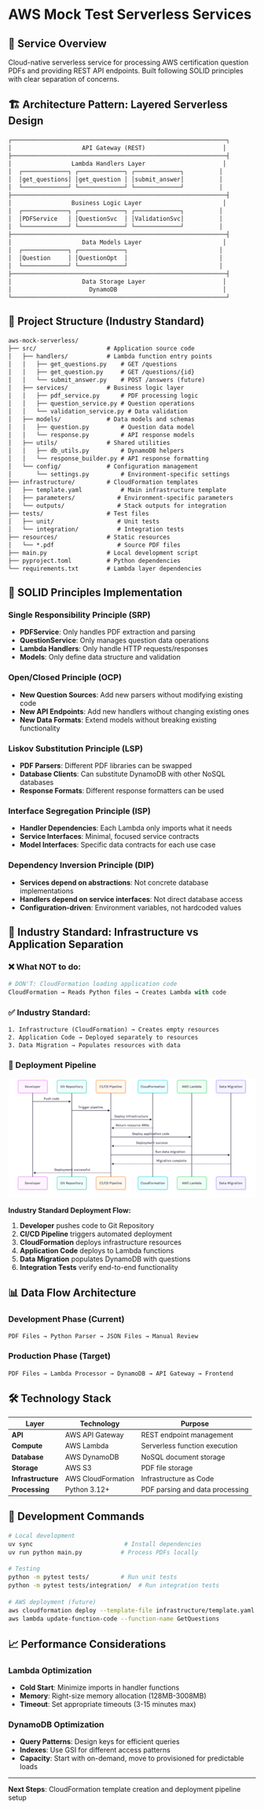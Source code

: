 # AWS Mock Test Serverless Services

## 🎯 Service Overview
Cloud-native serverless service for processing AWS certification question PDFs and providing REST API endpoints. Built following SOLID principles with clear separation of concerns.

## 🏗️ Architecture Pattern: Layered Serverless Design

```
┌─────────────────────────────────────────────────────────────┐
│                    API Gateway (REST)                      │
├─────────────────────────────────────────────────────────────┤
│                 Lambda Handlers Layer                      │
│  ┌─────────────┐ ┌─────────────┐ ┌─────────────┐          │
│  │get_questions│ │get_question │ │submit_answer│          │
│  └─────────────┘ └─────────────┘ └─────────────┘          │
├─────────────────────────────────────────────────────────────┤
│                 Business Logic Layer                       │
│  ┌─────────────┐ ┌─────────────┐ ┌─────────────┐          │
│  │PDFService   │ │QuestionSvc  │ │ValidationSvc│          │
│  └─────────────┘ └─────────────┘ └─────────────┘          │
├─────────────────────────────────────────────────────────────┤
│                    Data Models Layer                       │
│  ┌─────────────┐ ┌─────────────┐                          │
│  │Question     │ │QuestionOpt  │                          │
│  └─────────────┘ └─────────────┘                          │
├─────────────────────────────────────────────────────────────┤
│                    Data Storage Layer                      │
│                      DynamoDB                              │
└─────────────────────────────────────────────────────────────┘
```

## 📁 Project Structure (Industry Standard)

```
aws-mock-serverless/
├── src/                    # Application source code
│   ├── handlers/           # Lambda function entry points
│   │   ├── get_questions.py    # GET /questions
│   │   ├── get_question.py     # GET /questions/{id}
│   │   └── submit_answer.py    # POST /answers (future)
│   ├── services/           # Business logic layer
│   │   ├── pdf_service.py      # PDF processing logic
│   │   ├── question_service.py # Question operations
│   │   └── validation_service.py # Data validation
│   ├── models/             # Data models and schemas
│   │   ├── question.py         # Question data model
│   │   └── response.py         # API response models
│   ├── utils/              # Shared utilities
│   │   ├── db_utils.py         # DynamoDB helpers
│   │   └── response_builder.py # API response formatting
│   └── config/             # Configuration management
│       └── settings.py         # Environment-specific settings
├── infrastructure/         # CloudFormation templates
│   ├── template.yaml           # Main infrastructure template
│   ├── parameters/            # Environment-specific parameters
│   └── outputs/               # Stack outputs for integration
├── tests/                  # Test files
│   ├── unit/                  # Unit tests
│   └── integration/           # Integration tests
├── resources/              # Static resources
│   └── *.pdf                  # Source PDF files
├── main.py                 # Local development script
├── pyproject.toml          # Python dependencies
└── requirements.txt        # Lambda layer dependencies
```

## 🎯 SOLID Principles Implementation

### **Single Responsibility Principle (SRP)**
- **PDFService**: Only handles PDF extraction and parsing
- **QuestionService**: Only manages question data operations
- **Lambda Handlers**: Only handle HTTP requests/responses
- **Models**: Only define data structure and validation

### **Open/Closed Principle (OCP)**
- **New Question Sources**: Add new parsers without modifying existing code
- **New API Endpoints**: Add new handlers without changing existing ones
- **New Data Formats**: Extend models without breaking existing functionality

### **Liskov Substitution Principle (LSP)**
- **PDF Parsers**: Different PDF libraries can be swapped
- **Database Clients**: Can substitute DynamoDB with other NoSQL databases
- **Response Formats**: Different response formatters can be used

### **Interface Segregation Principle (ISP)**
- **Handler Dependencies**: Each Lambda only imports what it needs
- **Service Interfaces**: Minimal, focused service contracts
- **Model Interfaces**: Specific data contracts for each use case

### **Dependency Inversion Principle (DIP)**
- **Services depend on abstractions**: Not concrete database implementations
- **Handlers depend on service interfaces**: Not direct database access
- **Configuration-driven**: Environment variables, not hardcoded values

## 🚀 Industry Standard: Infrastructure vs Application Separation

### **❌ What NOT to do:**
```python
# DON'T: CloudFormation loading application code
CloudFormation → Reads Python files → Creates Lambda with code
```

### **✅ Industry Standard:**
```
1. Infrastructure (CloudFormation) → Creates empty resources
2. Application Code → Deployed separately to resources  
3. Data Migration → Populates resources with data
```

### **🔄 Deployment Pipeline**

![Deployment Workflow](docs_assets/deployment-workflow.png)

**Industry Standard Deployment Flow:**
1. **Developer** pushes code to Git Repository
2. **CI/CD Pipeline** triggers automated deployment
3. **CloudFormation** deploys infrastructure resources
4. **Application Code** deploys to Lambda functions
5. **Data Migration** populates DynamoDB with questions
6. **Integration Tests** verify end-to-end functionality

## 📊 Data Flow Architecture

### **Development Phase (Current)**
```
PDF Files → Python Parser → JSON Files → Manual Review
```

### **Production Phase (Target)**
```
PDF Files → Lambda Processor → DynamoDB → API Gateway → Frontend
```

## 🛠️ Technology Stack

| Layer | Technology | Purpose |
|-------|------------|---------|
| **API** | AWS API Gateway | REST endpoint management |
| **Compute** | AWS Lambda | Serverless function execution |
| **Database** | AWS DynamoDB | NoSQL document storage |
| **Storage** | AWS S3 | PDF file storage |
| **Infrastructure** | AWS CloudFormation | Infrastructure as Code |
| **Processing** | Python 3.12+ | PDF parsing and data processing |

## 🔧 Development Commands

```bash
# Local development
uv sync                          # Install dependencies
uv run python main.py           # Process PDFs locally

# Testing
python -m pytest tests/         # Run unit tests
python -m pytest tests/integration/  # Run integration tests

# AWS deployment (future)
aws cloudformation deploy --template-file infrastructure/template.yaml
aws lambda update-function-code --function-name GetQuestions
```

## 📈 Performance Considerations

### **Lambda Optimization**
- **Cold Start**: Minimize imports in handler functions
- **Memory**: Right-size memory allocation (128MB-3008MB)
- **Timeout**: Set appropriate timeouts (3-15 minutes max)

### **DynamoDB Optimization**
- **Query Patterns**: Design keys for efficient queries
- **Indexes**: Use GSI for different access patterns
- **Capacity**: Start with on-demand, move to provisioned for predictable loads

---

**Next Steps**: CloudFormation template creation and deployment pipeline setup